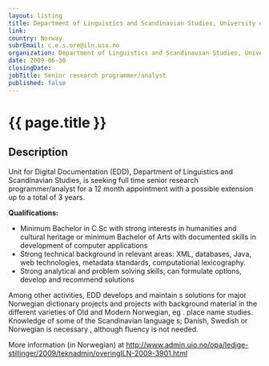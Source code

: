 ```yaml
---
layout: listing
title: Department of Linguistics and Scandinavian Studies, University of Oslo - Senior research programmer/analyst
link:
country: Norway
subrEmail: c.e.s.ore@iln.uio.no
organization: Department of Linguistics and Scandinavian Studies, University of Oslo 
date: 2009-06-30
closingDate: 
jobTitle: Senior research programmer/analyst
published: false
---
```



# {{ page.title }}

## Description



<p>Unit for Digital Documentation (EDD), Department of Linguistics and
Scandinavian Studies, is seeking full time senior research
programmer/analyst for a 12 month appointment with a possible extension up
to a total of 3 years.</p>

<strong>Qualifications:</strong>
<ul>
<li>Minimum Bachelor in C.Sc with strong interests in humanities and
cultural heritage or minimum Bachelor of Arts with documented skills in
development of computer applications</li>

<li>Strong technical background in relevant areas: XML, databases, Java,
 web technologies, metadata standards, computational lexicography.</li>

<li>Strong analytical and problem solving skills; can formulate options,
develop and recommend solutions</li>
</ul>

<p>Among other activities, EDD develops and maintain s solutions for major
Norwegian dictionary projects and projects with background material in the
different varieties of Old and Modern Norwegian, eg . place name studies.
Knowledge of some of the Scandinavian language s; Danish, Swedish or
Norwegian is necessary , although fluency is not needed.</P>


More information (in Norwegian) at
http://www.admin.uio.no/opa/ledige-stillinger/2009/teknadmin/overingILN-2009-3901.html

